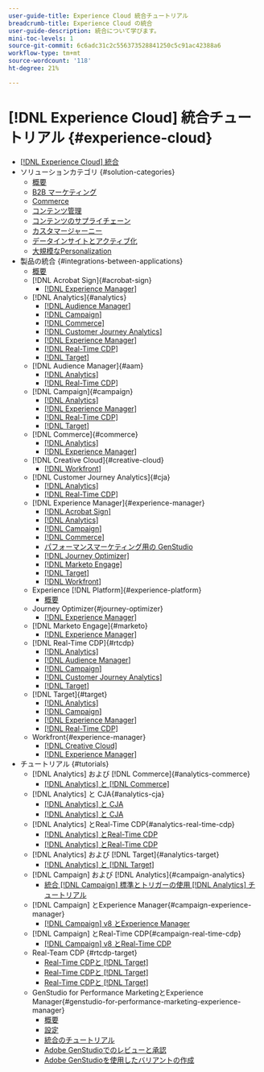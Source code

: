 ```yaml
---
user-guide-title: Experience Cloud 統合チュートリアル
breadcrumb-title: Experience Cloud の統合
user-guide-description: 統合について学びます。
mini-toc-levels: 1
source-git-commit: 6c6adc31c2c556373528841250c5c91ac42388a6
workflow-type: tm+mt
source-wordcount: '118'
ht-degree: 21%

---
```



# [!DNL Experience Cloud] 統合チュートリアル {#experience-cloud}

+ [[!DNL Experience Cloud] 統合](./overview.md)
+ ソリューションカテゴリ {#solution-categories}
   + [概要](./solution-categories/overview.md)
   + [B2B マーケティング](./solution-categories/b2b.md)
   + [Commerce](./solution-categories/commerce.md)
   + [コンテンツ管理](./solution-categories/content-management.md)
   + [コンテンツのサプライチェーン](./solution-categories/content-supply-chain.md)
   + [カスタマージャーニー](./solution-categories/customer-journeys.md)
   + [データインサイトとアクティブ化](./solution-categories/data-insights.md)
   + [大規模なPersonalization](./solution-categories/personalization.md)
+ 製品の統合 {#integrations-between-applications}
   + [概要](./integrations-between-applications/overview.md)
   + [!DNL Acrobat Sign]{#acrobat-sign}
      + [[!DNL Experience Manager]](./integrations-between-applications/acrobat-sign/acrobat-sign-experience-manager.md)
   + [!DNL Analytics]{#analytics}
      + [[!DNL Audience Manager]](./integrations-between-applications/analytics/analytics-aam.md)
      + [[!DNL Campaign]](./integrations-between-applications/analytics/analytics-campaign.md)
      + [[!DNL Commerce]](./integrations-between-applications/analytics/analytics-commerce.md)
      + [[!DNL Customer Journey Analytics]](./integrations-between-applications/analytics/analytics-customer-journey-analytics.md)
      + [[!DNL Experience Manager]](./integrations-between-applications/analytics/analytics-experience-manager.md)
      + [[!DNL Real-Time CDP]](./integrations-between-applications/analytics/analytics-rtcdp.md)
      + [[!DNL Target]](./integrations-between-applications/analytics/analytics-target.md)
   + [!DNL Audience Manager]{#aam}
      + [[!DNL Analytics]](./integrations-between-applications/aam/aam-analytics.md)
      + [[!DNL Real-Time CDP]](./integrations-between-applications/aam/aam-rtcdp.md)
   + [!DNL Campaign]{#campaign}
      + [[!DNL Analytics]](./integrations-between-applications/campaign/campaign-analytics.md)
      + [[!DNL Experience Manager]](./integrations-between-applications/campaign/campaign-experience-manager.md)
      + [[!DNL Real-Time CDP]](./integrations-between-applications/campaign/campaign-rtcdp.md)
      + [[!DNL Target]](./integrations-between-applications/campaign/campaign-target.md)
   + [!DNL Commerce]{#commerce}
      + [[!DNL Analytics]](./integrations-between-applications/commerce/commerce-analytics.md)
      + [[!DNL Experience Manager]](./integrations-between-applications/commerce/commerce-experience-manager.md)
   + [!DNL Creative Cloud]{#creative-cloud}
      + [[!DNL Workfront]](./integrations-between-applications/creative-cloud/creative-cloud-workfront.md)
   + [!DNL Customer Journey Analytics]{#cja}
      + [[!DNL Analytics]](./integrations-between-applications/cja/customer-journey-analytics-analytics.md)
      + [[!DNL Real-Time CDP]](./integrations-between-applications/cja/cja-rtcdp.md)
   + [!DNL Experience Manager]{#experience-manager}
      + [[!DNL Acrobat Sign]](./integrations-between-applications/experience-manager/experience-manager-acrobat-sign.md)
      + [[!DNL Analytics]](./integrations-between-applications/experience-manager/experience-manager-analytics.md)
      + [[!DNL Campaign]](./integrations-between-applications/experience-manager/experience-manager-campaign.md)
      + [[!DNL Commerce]](./integrations-between-applications/experience-manager/experience-manager-commerce.md)
      + [パフォーマンスマーケティング用の GenStudio](./integrations-between-applications/experience-manager/experience-manager-genstudio-for-performance-marketing.md)
      + [[!DNL Journey Optimizer]](./integrations-between-applications/experience-manager/experience-manager-journey-optimizer.md)
      + [[!DNL Marketo Engage]](./integrations-between-applications/experience-manager/experience-manager-marketo.md)
      + [[!DNL Target]](./integrations-between-applications/experience-manager/experience-manager-target.md)
      + [[!DNL Workfront]](./integrations-between-applications/experience-manager/experience-manager-workfront.md)
   + Experience [!DNL Platform]{#experience-platform}
      + [概要](./integrations-between-applications/experience-platform/platform.md)
   + Journey Optimizer{#journey-optimizer}
      + [[!DNL Experience Manager]](./integrations-between-applications/journey-optimizer/journey-optimizer-experience-manager.md)
   + [!DNL Marketo Engage]{#marketo}
      + [[!DNL Experience Manager]](./integrations-between-applications/marketo/marketo-experience-manager.md)
   + [!DNL Real-Time CDP]{#rtcdp}
      + [[!DNL Analytics]](./integrations-between-applications/rtcdp/rtcdp-analytics.md)
      + [[!DNL Audience Manager]](./integrations-between-applications/rtcdp/rtcdp-aam.md)
      + [[!DNL Campaign]](./integrations-between-applications/rtcdp/rtcdp-campaign.md)
      + [[!DNL Customer Journey Analytics]](./integrations-between-applications/rtcdp/rtcdp-cja.md)
      + [[!DNL Target]](./integrations-between-applications/rtcdp/rtcdp-target.md)
   + [!DNL Target]{#target}
      + [[!DNL Analytics]](./integrations-between-applications/target/target-analytics.md)
      + [[!DNL Campaign]](./integrations-between-applications/target/target-campaign.md)
      + [[!DNL Experience Manager]](./integrations-between-applications/target/target-experience-manager.md)
      + [[!DNL Real-Time CDP]](./integrations-between-applications/target/target-rtcdp.md)
   + Workfront{#experience-manager}
      + [[!DNL Creative Cloud]](./integrations-between-applications/workfront/workfront-creative-cloud.md)
      + [[!DNL Experience Manager]](./integrations-between-applications/workfront/workfront-experience-manager.md)
+ チュートリアル {#tutorials}
   + [!DNL Analytics] および [!DNL Commerce]{#analytics-commerce}
      + [[!DNL Analytics] と  [!DNL Commerce]](./tutorials/analytics-commerce/analytics-commerce.md)
   + [!DNL Analytics] と CJA{#analytics-cja}
      + [[!DNL Analytics] と CJA](./tutorials/analytics-cja/experience-platform-edge.md)
      + [[!DNL Analytics] と CJA](./tutorials/analytics-cja/experience-platform-source-connector.md)
   + [!DNL Analytics] とReal-Time CDP{#analytics-real-time-cdp}
      + [[!DNL Analytics] とReal-Time CDP](./tutorials/analytics-rtcdp/experience-platform-edge.md)
      + [[!DNL Analytics] とReal-Time CDP](./tutorials/analytics-rtcdp/experience-platform-source-connector.md)
   + [!DNL Analytics] および [!DNL Target]{#analytics-target}
      + [[!DNL Analytics] と  [!DNL Target]](./tutorials/analytics-target/analytics-target.md)
   + [!DNL Campaign] および [!DNL Analytics]{#campaign-analytics}
      + [統合  [!DNL Campaign]  標準とトリガーの使用  [!DNL Analytics]  チュートリアル](./tutorials/campaign-analytics/campaign-analytics-trigger.md)
   + [!DNL Campaign] とExperience Manager{#campaign-experience-manager}
      + [[!DNL Campaign] v8 とExperience Manager](./tutorials/campaign-aem/campaign-v8-with-experience-manager.md)
   + [!DNL Campaign] とReal-Time CDP{#campaign-real-time-cdp}
      + [[!DNL Campaign] v8 とReal-Time CDP](./tutorials/campaign-rtcdp/campaign-v8-real-time-cdp.md)
   + Real-Team CDP {#rtcdp-target}
      + [Real-Time CDPと  [!DNL Target]](./tutorials/rtcdp-target/web-sdk-and-target-destination.md)
      + [Real-Time CDPと  [!DNL Target]](./tutorials/rtcdp-target/mobile-sdk-and-target-destination.md)
      + [Real-Time CDPと  [!DNL Target]](./tutorials/rtcdp-target/atjs-and-target-destination.md)
   + GenStudio for Performance MarketingとExperience Manager{#genstudio-for-performance-marketing-experience-manager}
      + [概要](./tutorials/aem-genstudio-for-performance-marketing/overview.md)
      + [設定](./tutorials/aem-genstudio-for-performance-marketing/setup.md)
      + [統合のチュートリアル](./tutorials/aem-genstudio-for-performance-marketing/integration-walkthrough.md)
      + [Adobe GenStudioでのレビューと承認](./tutorials/aem-genstudio-for-performance-marketing/use-case-1.md)
      + [Adobe GenStudioを使用したバリアントの作成](./tutorials/aem-genstudio-for-performance-marketing/use-case-2.md)
